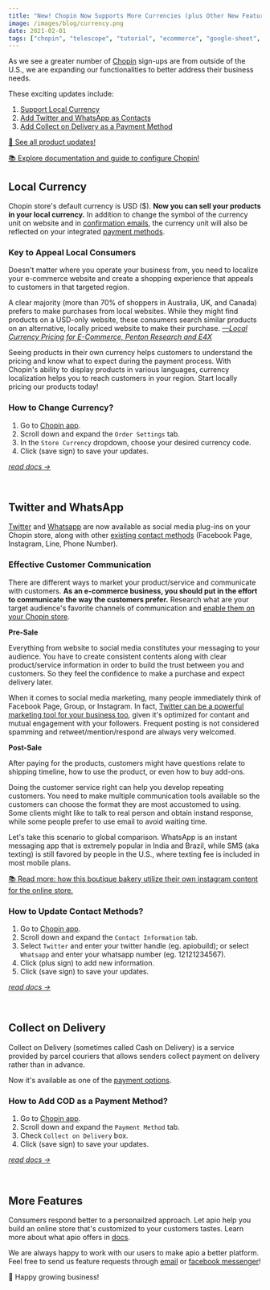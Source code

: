 ```yaml
---
title: "New! Chopin Now Supports More Currencies (plus Other New Features)"
image: /images/blog/currency.png
date: 2021-02-01
tags: ["chopin", "telescope", "tutorial", "ecommerce", "google-sheet", "product-updates", "documentation"]
---
```


As we see a greater number of [Chopin](https://telescope.apiobuild.com/app/chopin) sign-ups are from outside of the U.S., we are expanding our functionalities to better address their business needs.

These exciting updates include:

1. [Support Local Currency](#local-currency)
2. [Add Twitter and WhatsApp as Contacts](#twitter-and-whatsapp)
3. [Add Collect on Delivery as a Payment Method](#collect-on-delivery)

<!--more-->

[👀 See all product updates!](https://apiobuild.com/tags/product-updates/)

[📚 Explore documentation and guide to configure Chopin!](https://apiobuild.com/docs/docs/apps/chopin/)

## Local Currency

Chopin store's default currency is USD ($). **Now you can sell your products in your local currency.** In addition to change the symbol of the currency unit on website and in [confirmation emails](https://apiobuild.com/blog/introducing-post-it-email-automation-service/#use-case-automated-order-confirmation), the  currency unit will also be reflected on your integrated [payment methods](https://apiobuild.com/blog/how-to-configure-chopin-store/#payment-methods).

### Key to Appeal Local Consumers

Doesn't matter where you operate your business from, you need to localize your e-commerce website and create a shopping experience that appeals to customers in that targeted region.

A clear majority (more than 70% of shoppers in Australia, UK, and Canada) prefers to
make purchases from local
websites. While they might find products on a USD-only website, these consumers search
similar products on an alternative,
locally priced website to make
their purchase. *[—Local Currency Pricing for E-Commerce, Penton Research and E4X](https://www.cambridgefx.com/wp-content/uploads/2015/08/E4X-Local-Currency-Pricing-06-07-20161.pdf)*

Seeing products in their own currency helps customers to understand the pricing and know what to expect during the payment process. With Chopin's ability to display products in various languages, currency localization helps you to reach customers in your region. Start locally pricing our products today!

### How to Change Currency?

1. Go to [Chopin app](https://telescope.apiobuild.com/app/chopin).
2. Scroll down and expand the `Order Settings` tab.
3. In the `Store Currency` dropdown, choose your desired currency code.
4. Click <i class="fas fa-save"></i> (save sign) to save your updates.

*[read docs →](https://apiobuild.com/docs/docs/apps/chopin/order-settings/#currency-new)*

</br>

## Twitter and WhatsApp

[Twitter](https://twitter.com/) and [Whatsapp](https://www.whatsapp.com/) are now available as social media plug-ins on your Chopin store, along with other [existing contact methods](https://apiobuild.com/blog/how-to-configure-chopin-store/#contact-information) (Facebook Page, Instagram, Line, Phone Number).

### Effective Customer Communication

There are different ways to market your product/service and communicate with customers. **As an e-commerce business, you should put in the effort to communicate the way the customers prefer.** Research what are your target audience's favorite channels of communication and [enable them on your Chopin store](https://apiobuild.com/blog/how-to-configure-chopin-store/#contact-information).

**Pre-Sale**

Everything from website to social media constitutes your messaging to your audience. You have to create consistent contents along with clear product/service information in order to build the trust between you and customers. So they feel the confidence to make a purchase and expect delivery later.

When it comes to social media marketing, many people immediately think of Facebook Page, Group, or Instagram. In fact, [Twitter can be a powerful marketing tool for your business too](https://blog.hubspot.com/blog/tabid/6307/bid/25110/5-steps-to-using-twitter-for-ecommerce-marketing.aspx), given it's optimized for contant and mutual engagement with your followers. Frequent posting is not considered spamming and retweet/mention/respond are always very welcomed.

**Post-Sale**

After paying for the products, customers might have questions relate to shipping timeline, how to use the product, or even how to buy add-ons.

Doing the customer service  right can help you develop repeating customers. You need to make multiple communication tools available so the customers can choose the format they are most accustomed to using. Some clients might like to talk to real person and obtain instand response, while some people prefer to use email to avoid waiting time.

Let's take this scenario to global comparison.  WhatsApp is an instant messaging app that is extremely popular in India and Brazil, while SMS (aka texting) is still favored by people in the U.S., where texting fee is included in most mobile plans.

[📚 Read more: how this boutique bakery utilize their own instagram content for the online store.](https://apiobuild.com/blog/starting-an-online-store-with-chopin-and-instagram/)

### How to Update Contact Methods?

1. Go to [Chopin app](https://telescope.apiobuild.com/app/chopin).
2. Scroll down and expand the `Contact Information` tab.
3. Select `Twitter` and enter your twitter handle (eg. apiobuild); or select `Whatsapp` and enter your whatsapp number (eg. 12121234567).
4. Click <i class="fas fa-plus"></i> (plus sign) to add new information.
5. Click <i class="fas fa-save"></i> (save sign) to save your updates.

*[read docs →](https://apiobuild.com/docs/docs/apps/chopin/contact-information/)*

<br>

## Collect on Delivery

Collect on Delivery (sometimes called Cash on Delivery) is a service provided by parcel couriers that allows senders collect payment on delivery rather than in advance. 

Now it's available as one of the [payment options](https://apiobuild.com/blog/how-to-configure-chopin-store/#payment-methods).

### How to Add COD as a Payment Method?

1. Go to [Chopin app](https://telescope.apiobuild.com/app/chopin).
2. Scroll down and expand the `Payment Method` tab.
3. Check `Collect on Delivery` box.
4. Click <i class="fas fa-save"></i> (save sign) to save your updates.

*[read docs →](https://apiobuild.com/docs/docs/apps/chopin/payments/)*

<br>

## More Features

Consumers respond better to a personailzed approach. Let apio help you build an online store that's customized to your customers tastes. Learn more about what apio offers in [docs](https://apiobuild.com/docs/).

We are always happy to work with our users to make apio a better platform. Feel free to send us feature requests through <a href="mailto:apiobuild@gmail.com">email</a> or [facebook messenger](https://m.me/apiobuild)!

🌳 Happy growing business!

